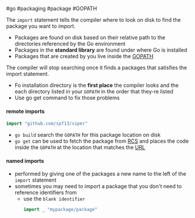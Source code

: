 #go #packaging #package #GOPATH

The `import` statement tells the compiler where to look on disk to find the package you  want to import.

- Packages are found on disk based on their relative path to the directories referenced by the Go environment
- Packages in the **standard library** are found under where Go is installed
- Packages that are created by you live inside the [GOPATH](/techstack/go/GOPATH.md)

The compiler will stop searching once it finds a packages that satisfies the import statement.

- Fo installation directory is the **first place** the compiler looks and the each directory listed in your `GOPATH` in the order that they-re listed
- Use go get command to fix those problems

#### remote imports

```go
import "github.com/spf13/viper"
```

- `go build` search the `GOPATH` for this package location on disk
- `go get` can be used to fetch the package from [RCS](/revision%20control%20system) and places the code inside the `GOPATH` at the location that matches the [URL](/techstack/network/URL.md)

#### named imports
- performed by giving one of the packages a new name to the left of the `import` statement
- sometimes you may need to import a package that you don't need to reference identifiers from
	- use the `blank identifier`
	  ```go
	  import _ "mypackage/package"
```
